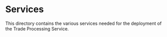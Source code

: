 # Services

This directory contains the various services needed for the deployment of the Trade Processing Service. 
